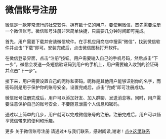 # 微信账号注册

微信是一款非常流行的社交软件，拥有数十亿的用户。要使用微信，首先需要注册一个微信账号。微信账号注册非常简单快捷，只需要几分钟时间即可完成。

首先，用户需要下载并安装微信软件。在手机应用商店中搜索“微信”，找到微信软件并点击“下载”即可。安装完成后，点击微信图标打开软件。

在微信登录界面，点击“注册”按钮。用户需要输入自己的手机号码，然后点击“下一步”。微信会发送一条短信验证码到用户的手机上，用户需要输入收到的验证码并点击“下一步”。

接下来，用户需要设置自己的昵称和密码。昵称是其他用户能够识别你的名字，而密码则是用于保护你的账号安全。设置完成后，点击“完成”即可注册成功。

微信账号注册完成后，用户可以添加好友、加入群聊、发送消息等。同时，用户需要注意保护自己的账号安全，不要随意泄露个人信息和密码。

通过以上简单的几步，用户就可以完成微信账号的注册。注册完成后，用户可以畅享微信带来的便利和乐趣。

更多 关于微信账号注册 请通过✈与我们联系，感谢阅读,谢谢！[点✈这里联系](https://acc.k02.cc)